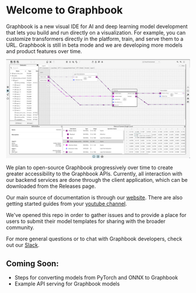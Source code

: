 # Welcome to Graphbook

Graphbook is a new visual IDE for AI and deep learning model development that lets you build and run directly on a visualization. For example, you can customize transformers directly in the platform, train, and serve them to a URL. Graphbook is still in beta mode and we are developing more models and product features over time.

![Graphbook](docs/GPT_Graphbook_Attention.png)

We plan to open-source Graphbook progressively over time to create greater accessibility to the Graphbook APIs. Currently, all interaction with our backend services are done through the client application, which can be downloaded from the Releases page. 

Our main source of documentation is through our [website](https://cerbrec.com/documentation). There are also getting started guides from your [youtube channel](https://www.youtube.com/@Graphbook).

We've opened this repo in order to gather issues and to provide a place for users to submit their model templates for sharing with the broader community.

For more general questions or to chat with Graphbook developers, check out our [Slack](https://cerbrec-community.slack.com/ssb/redirect).

## Coming Soon:
- Steps for converting models from PyTorch and ONNX to Graphbook
- Example API serving for Graphbook models
